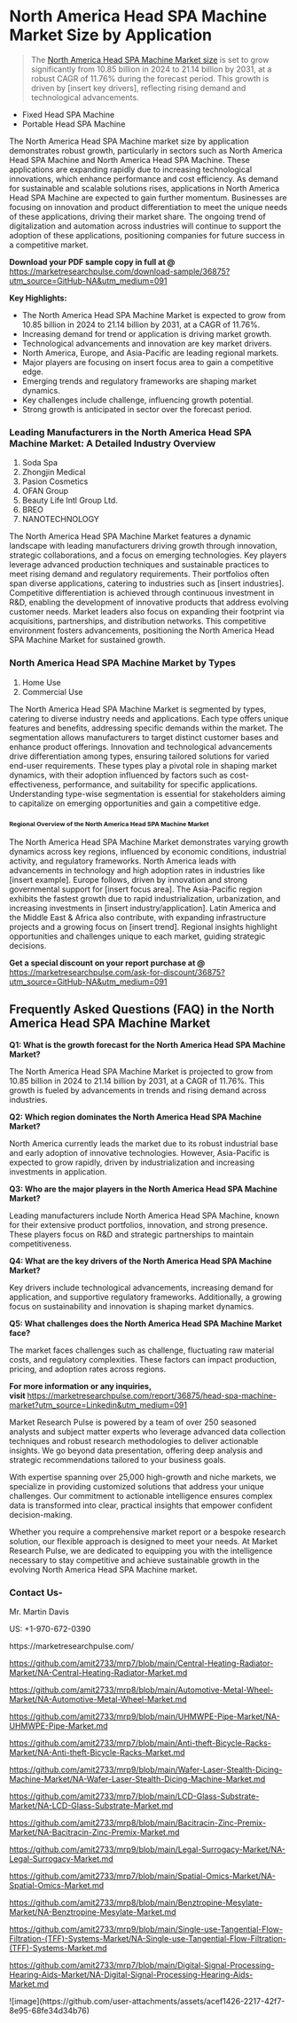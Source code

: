 <h1>North America Head SPA Machine Market&nbsp;Size by Application</h1><blockquote><p>The <a href="https://marketresearchpulse.com/download-sample/36875?utm_source=GitHub-NA&amp;utm_medium=091">North America Head SPA Machine Market size</a> is set to grow significantly from 10.85 billion in 2024 to 21.14 billion by 2031, at a robust CAGR of 11.76% during the forecast period. This growth is driven by [insert key drivers], reflecting rising demand and technological advancements.</p></blockquote><ul><li>Fixed Head SPA Machine<li> Portable Head SPA Machine</li></ul><p>The North America Head SPA Machine market size by application demonstrates robust growth, particularly in sectors such as North America Head SPA Machine and North America Head SPA Machine. These applications are expanding rapidly due to increasing technological innovations, which enhance performance and cost efficiency. As demand for sustainable and scalable solutions rises, applications in North America Head SPA Machine are expected to gain further momentum. Businesses are focusing on innovation and product differentiation to meet the unique needs of these applications, driving their market share. The ongoing trend of digitalization and automation across industries will continue to support the adoption of these applications, positioning companies for future success in a competitive market.</p><p><strong>Download your PDF sample copy in full at @ </strong><a href="https://marketresearchpulse.com/download-sample/36875?utm_source=GitHub-NA&amp;utm_medium=091">https://marketresearchpulse.com/download-sample/36875?utm_source=GitHub-NA&amp;utm_medium=091</a></p><p><strong>Key Highlights: </strong></p><ul><li>The North America Head SPA Machine Market is expected to grow from 10.85 billion in 2024 to 21.14 billion by 2031, at a CAGR of 11.76%.</li><li>Increasing demand for trend or application is driving market growth.</li><li>Technological advancements and innovation are key market drivers.</li><li>North America, Europe, and Asia-Pacific are leading regional markets.</li><li>Major players are focusing on insert focus area to gain a competitive edge.</li><li>Emerging trends and regulatory frameworks are shaping market dynamics.</li><li>Key challenges include challenge, influencing growth potential.</li><li>Strong growth is anticipated in sector over the forecast period.</li></ul><h3>Leading Manufacturers in the North America Head SPA Machine Market: A Detailed Industry Overview</h3><ol><li>Soda Spa</li><li>Zhongjin Medical</li><li>Pasion Cosmetics</li><li>OFAN Group</li><li>Beauty Life Intl Group Ltd.</li><li>BREO</li><li>NANOTECHNOLOGY</li></ol><div class="flex max-w-full flex-col flex-grow"><div class="min-h-8 text-message flex w-full flex-col items-end gap-2 whitespace-normal break-words [.text-message+&amp;]:mt-5" dir="auto" data-message-author-role="assistant" data-message-id="fd8432e4-4910-450d-b182-61b7bfb0a01f" data-message-model-slug="gpt-4o"><div class="flex w-full flex-col gap-1 empty:hidden first:pt-[3px]"><div class="markdown prose w-full break-words dark:prose-invert light"><p>The North America Head SPA Machine Market features a dynamic landscape with leading manufacturers driving growth through innovation, strategic collaborations, and a focus on emerging technologies. Key players leverage advanced production techniques and sustainable practices to meet rising demand and regulatory requirements. Their portfolios often span diverse applications, catering to industries such as [insert industries]. Competitive differentiation is achieved through continuous investment in R&amp;D, enabling the development of innovative products that address evolving customer needs. Market leaders also focus on expanding their footprint via acquisitions, partnerships, and distribution networks. This competitive environment fosters advancements, positioning the North America Head SPA Machine Market for sustained growth.</p></div></div></div></div><h3>North America Head SPA Machine Market by Types</h3><ol><li>Home Use<li> Commercial Use</li></ol><div class="flex max-w-full flex-col flex-grow"><div class="min-h-8 text-message flex w-full flex-col items-end gap-2 whitespace-normal break-words [.text-message+&amp;]:mt-5" dir="auto" data-message-author-role="assistant" data-message-id="084470be-0bb7-4664-bddf-5156b4f41249" data-message-model-slug="gpt-4o-mini"><div class="flex w-full flex-col gap-1 empty:hidden first:pt-[3px]"><div class="markdown prose w-full break-words dark:prose-invert light"><p>The North America Head SPA Machine Market is segmented by types, catering to diverse industry needs and applications. Each type offers unique features and benefits, addressing specific demands within the market. The segmentation allows manufacturers to target distinct customer bases and enhance product offerings. Innovation and technological advancements drive differentiation among types, ensuring tailored solutions for varied end-user requirements. These types play a pivotal role in shaping market dynamics, with their adoption influenced by factors such as cost-effectiveness, performance, and suitability for specific applications. Understanding type-wise segmentation is essential for stakeholders aiming to capitalize on emerging opportunities and gain a competitive edge.</p></div></div></div></div><h3><span style="font-size: 11px;">Regional Overview of the North America Head SPA Machine Market</span></h3><div class="flex max-w-full flex-col flex-grow"><div class="min-h-8 text-message flex w-full flex-col items-end gap-2 whitespace-normal break-words [.text-message+&amp;]:mt-5" dir="auto" data-message-author-role="assistant" data-message-id="e9038762-ce64-4e30-91c9-9bd413514231" data-message-model-slug="gpt-4o-mini"><div class="flex w-full flex-col gap-1 empty:hidden first:pt-[3px]"><div class="markdown prose w-full break-words dark:prose-invert light"><p>The North America Head SPA Machine Market demonstrates varying growth dynamics across key regions, influenced by economic conditions, industrial activity, and regulatory frameworks. North America leads with advancements in technology and high adoption rates in industries like [insert example]. Europe follows, driven by innovation and strong governmental support for [insert focus area]. The Asia-Pacific region exhibits the fastest growth due to rapid industrialization, urbanization, and increasing investments in [insert industry/application]. Latin America and the Middle East &amp; Africa also contribute, with expanding infrastructure projects and a growing focus on [insert trend]. Regional insights highlight opportunities and challenges unique to each market, guiding strategic decisions.</p></div></div></div></div><p><strong>Get a special discount on your report purchase at @ </strong><a href="https://marketresearchpulse.com/ask-for-discount/36875?utm_source=GitHub-NA&amp;utm_medium=091">https://marketresearchpulse.com/ask-for-discount/36875?utm_source=GitHub-NA&amp;utm_medium=091</a></p><h2>Frequently Asked Questions (FAQ) in the North America Head SPA Machine Market</h2><p><strong>Q1: What is the growth forecast for the North America Head SPA Machine Market?</strong></p><p>The North America Head SPA Machine Market is projected to grow from 10.85 billion in 2024 to 21.14 billion by 2031, at a CAGR of 11.76%. This growth is fueled by advancements in trends and rising demand across industries.</p><p><strong>Q2: Which region dominates the North America Head SPA Machine Market?</strong></p><p>North America currently leads the market due to its robust industrial base and early adoption of innovative technologies. However, Asia-Pacific is expected to grow rapidly, driven by industrialization and increasing investments in application.</p><p><strong>Q3: Who are the major players in the North America Head SPA Machine Market?</strong></p><p>Leading manufacturers include North America Head SPA Machine, known for their extensive product portfolios, innovation, and strong presence. These players focus on R&amp;D and strategic partnerships to maintain competitiveness.</p><p><strong>Q4: What are the key drivers of the North America Head SPA Machine Market?</strong></p><p>Key drivers include technological advancements, increasing demand for application, and supportive regulatory frameworks. Additionally, a growing focus on sustainability and innovation is shaping market dynamics.</p><p><strong>Q5: What challenges does the North America Head SPA Machine Market face?</strong></p><p>The market faces challenges such as challenge, fluctuating raw material costs, and regulatory complexities. These factors can impact production, pricing, and adoption rates across regions.</p><p><strong>For more information or any inquiries, visit&nbsp;</strong><a href="https://marketresearchpulse.com/report/36875/head-spa-machine-market?utm_source=Linkedin&utm_medium=091">https://marketresearchpulse.com/report/36875/head-spa-machine-market?utm_source=Linkedin&utm_medium=091</a></p><p>Market Research Pulse is powered by a team of over 250 seasoned analysts and subject matter experts who leverage advanced data collection techniques and robust research methodologies to deliver actionable insights. We go beyond data presentation, offering deep analysis and strategic recommendations tailored to your business goals.</p><p>With expertise spanning over 25,000 high-growth and niche markets, we specialize in providing customized solutions that address your unique challenges. Our commitment to actionable intelligence ensures complex data is transformed into clear, practical insights that empower confident decision-making.</p><p>Whether you require a comprehensive market report or a bespoke research solution, our flexible approach is designed to meet your needs. At Market Research Pulse, we are dedicated to equipping you with the intelligence necessary to stay competitive and achieve sustainable growth in the evolving North America Head SPA Machine market.</p><h3><strong>Contact Us-</strong></h3><p>Mr. Martin Davis</p><p>US: +1-970-672-0390</p><p>https://marketresearchpulse.com/</p><p><a href="https://github.com/amit2733/mrp7/blob/main/Central-Heating-Radiator-Market/NA-Central-Heating-Radiator-Market.md">https://github.com/amit2733/mrp7/blob/main/Central-Heating-Radiator-Market/NA-Central-Heating-Radiator-Market.md</a></p><p><a href="https://github.com/amit2733/mrp8/blob/main/Automotive-Metal-Wheel-Market/NA-Automotive-Metal-Wheel-Market.md">https://github.com/amit2733/mrp8/blob/main/Automotive-Metal-Wheel-Market/NA-Automotive-Metal-Wheel-Market.md</a></p><p><a href="https://github.com/amit2733/mrp9/blob/main/UHMWPE-Pipe-Market/NA-UHMWPE-Pipe-Market.md">https://github.com/amit2733/mrp9/blob/main/UHMWPE-Pipe-Market/NA-UHMWPE-Pipe-Market.md</a></p><p><a href="https://github.com/amit2733/mrp7/blob/main/Anti-theft-Bicycle-Racks-Market/NA-Anti-theft-Bicycle-Racks-Market.md">https://github.com/amit2733/mrp7/blob/main/Anti-theft-Bicycle-Racks-Market/NA-Anti-theft-Bicycle-Racks-Market.md</a></p><p><a href="https://github.com/amit2733/mrp9/blob/main/Wafer-Laser-Stealth-Dicing-Machine-Market/NA-Wafer-Laser-Stealth-Dicing-Machine-Market.md">https://github.com/amit2733/mrp9/blob/main/Wafer-Laser-Stealth-Dicing-Machine-Market/NA-Wafer-Laser-Stealth-Dicing-Machine-Market.md</a></p><p><a href="https://github.com/amit2733/mrp7/blob/main/LCD-Glass-Substrate-Market/NA-LCD-Glass-Substrate-Market.md">https://github.com/amit2733/mrp7/blob/main/LCD-Glass-Substrate-Market/NA-LCD-Glass-Substrate-Market.md</a></p><p><a href="https://github.com/amit2733/mrp8/blob/main/Bacitracin-Zinc-Premix-Market/NA-Bacitracin-Zinc-Premix-Market.md">https://github.com/amit2733/mrp8/blob/main/Bacitracin-Zinc-Premix-Market/NA-Bacitracin-Zinc-Premix-Market.md</a></p><p><a href="https://github.com/amit2733/mrp9/blob/main/Legal-Surrogacy-Market/NA-Legal-Surrogacy-Market.md">https://github.com/amit2733/mrp9/blob/main/Legal-Surrogacy-Market/NA-Legal-Surrogacy-Market.md</a></p><p><a href="https://github.com/amit2733/mrp7/blob/main/Spatial-Omics-Market/NA-Spatial-Omics-Market.md">https://github.com/amit2733/mrp7/blob/main/Spatial-Omics-Market/NA-Spatial-Omics-Market.md</a></p><p><a href="https://github.com/amit2733/mrp8/blob/main/Benztropine-Mesylate-Market/NA-Benztropine-Mesylate-Market.md">https://github.com/amit2733/mrp8/blob/main/Benztropine-Mesylate-Market/NA-Benztropine-Mesylate-Market.md</a></p><p><a href="https://github.com/amit2733/mrp9/blob/main/Single-use-Tangential-Flow-Filtration-(TFF)-Systems-Market/NA-Single-use-Tangential-Flow-Filtration-(TFF)-Systems-Market.md">https://github.com/amit2733/mrp9/blob/main/Single-use-Tangential-Flow-Filtration-(TFF)-Systems-Market/NA-Single-use-Tangential-Flow-Filtration-(TFF)-Systems-Market.md</a></p><p><a href="https://github.com/amit2733/mrp7/blob/main/Digital-Signal-Processing-Hearing-Aids-Market/NA-Digital-Signal-Processing-Hearing-Aids-Market.md">https://github.com/amit2733/mrp7/blob/main/Digital-Signal-Processing-Hearing-Aids-Market/NA-Digital-Signal-Processing-Hearing-Aids-Market.md</a></p>
![image](https://github.com/user-attachments/assets/acef1426-2217-42f7-8e95-68fe34d34b76)
